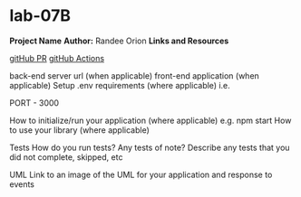 # lab-07B
**Project Name**
**Author:** Randee Orion
**Links and Resources**

[gitHub PR](https://github.com/randee-401-advanced-javascript/lab-07B/pull/1)
[gitHub Actions](https://github.com/randee-401-advanced-javascript/lab-07B/tree/master/.github/workflows)


back-end server url (when applicable)
front-end application (when applicable)
Setup
.env requirements (where applicable)
i.e.

PORT - 3000

How to initialize/run your application (where applicable)
e.g. npm start
How to use your library (where applicable)


Tests
How do you run tests?
Any tests of note?
Describe any tests that you did not complete, skipped, etc


UML
Link to an image of the UML for your application and response to events